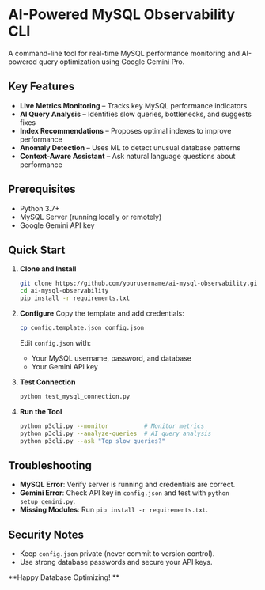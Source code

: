# AI-Powered MySQL Observability CLI

A command-line tool for real-time MySQL performance monitoring and AI-powered query optimization using Google Gemini Pro.

## Key Features

* **Live Metrics Monitoring** – Tracks key MySQL performance indicators
* **AI Query Analysis** – Identifies slow queries, bottlenecks, and suggests fixes
* **Index Recommendations** – Proposes optimal indexes to improve performance
* **Anomaly Detection** – Uses ML to detect unusual database patterns
* **Context-Aware Assistant** – Ask natural language questions about performance

## Prerequisites

* Python 3.7+
* MySQL Server (running locally or remotely)
* Google Gemini API key

## Quick Start

1. **Clone and Install**

   ```bash
   git clone https://github.com/yourusername/ai-mysql-observability.git
   cd ai-mysql-observability
   pip install -r requirements.txt
   ```

2. **Configure**
   Copy the template and add credentials:

   ```bash
   cp config.template.json config.json
   ```

   Edit `config.json` with:

   * Your MySQL username, password, and database
   * Your Gemini API key

3. **Test Connection**

   ```bash
   python test_mysql_connection.py
   ```

4. **Run the Tool**

   ```bash
   python p3cli.py --monitor          # Monitor metrics
   python p3cli.py --analyze-queries  # AI query analysis
   python p3cli.py --ask "Top slow queries?"
   ```

## Troubleshooting

* **MySQL Error**: Verify server is running and credentials are correct.
* **Gemini Error**: Check API key in `config.json` and test with `python setup_gemini.py`.
* **Missing Modules**: Run `pip install -r requirements.txt`.

## Security Notes

* Keep `config.json` private (never commit to version control).
* Use strong database passwords and secure your API keys.

**Happy Database Optimizing! **

